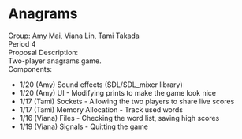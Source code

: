 # Anagrams

Group: Amy Mai, Viana Lin, Tami Takada  
Period 4  
Proposal Description:  
Two-player anagrams game.  
Components:  
- 1/20 (Amy) Sound effects (SDL/SDL_mixer library)
- 1/20 (Amy) UI - Modifying prints to make the game look nice
- 1/17 (Tami) Sockets - Allowing the two players to share live scores
- 1/17 (Tami) Memory Allocation - Track used words
- 1/16 (Viana) Files - Checking the word list, saving high scores
- 1/19 (Viana) Signals - Quitting the game
